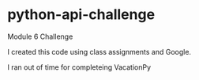 # python-api-challenge
Module 6 Challenge

I created this code using class assignments and Google.

I ran out of time for completeing VacationPy
